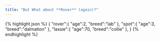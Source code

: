 ```yaml
---
title: "But What about **Rover** (again)?"
---
```


{% highlight json %}
{
   "rover":{
      "age":2,
      "breed":"lab"
   },
   "spot":{
      "age":3,
      "breed":"dalmation"
   },
   "lassie":{
      "age":70,
      "breed":"collie"
   },
}
{% endhighlight %}
